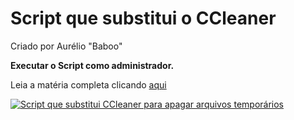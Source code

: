 # Script que substitui o CCleaner
Criado por Aurélio "Baboo"

**Executar o Script como administrador.**

Leia a matéria completa clicando [aqui](https://www.baboo.com.br/windows-10/conteudo-essencial-windows/script-que-substitui-o-ccleaner/%3famp)


[![Script que substitui CCleaner para apagar arquivos temporários](https://img.youtube.com/vi/ybh0sXgzmXQ/0.jpg)](https://www.youtube.com/watch?v=ybh0sXgzmXQ)
